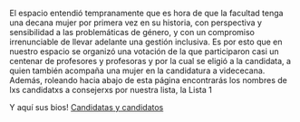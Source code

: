 El espacio entendió tempranamente que es hora de que la facultad tenga una decana mujer por primera vez en su historia, con perspectiva y sensibilidad a las problemáticas de género, y con un compromiso irrenunciable de llevar adelante una gestión inclusiva. Es por esto que en nuestro espacio se organizó una votación de la que participaron casi un centenar de profesores y profesoras y por la cual se eligió a la candidata, a quien también acompaña una mujer en la candidatura a vidececana.  
Además, roleando hacia abajo de esta página encontrarás los nombres de lxs candidatxs a consejerxs por nuestra lista, la Lista 1

Y aquí sus bios! [Candidatas y candidatos]

[Candidatas y candidatos]:shorturl.at/ilqNZ
